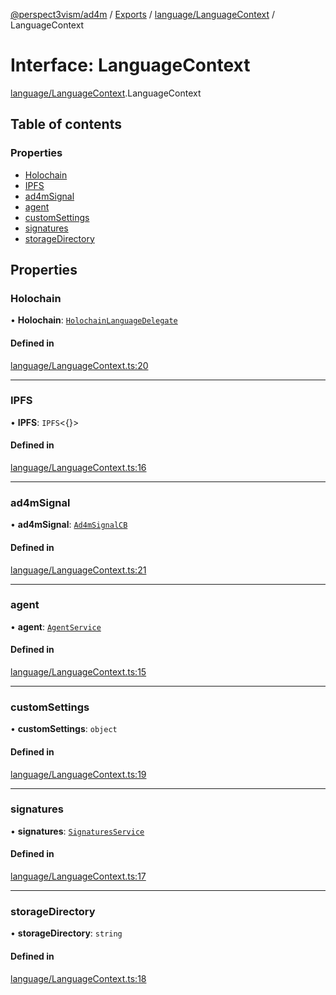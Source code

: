 [@perspect3vism/ad4m](../README.md) / [Exports](../modules.md) / [language/LanguageContext](../modules/language_LanguageContext.md) / LanguageContext

# Interface: LanguageContext

[language/LanguageContext](../modules/language_LanguageContext.md).LanguageContext

## Table of contents

### Properties

- [Holochain](language_LanguageContext.LanguageContext.md#holochain)
- [IPFS](language_LanguageContext.LanguageContext.md#ipfs)
- [ad4mSignal](language_LanguageContext.LanguageContext.md#ad4msignal)
- [agent](language_LanguageContext.LanguageContext.md#agent)
- [customSettings](language_LanguageContext.LanguageContext.md#customsettings)
- [signatures](language_LanguageContext.LanguageContext.md#signatures)
- [storageDirectory](language_LanguageContext.LanguageContext.md#storagedirectory)

## Properties

### Holochain

• **Holochain**: [`HolochainLanguageDelegate`](language_LanguageContext.HolochainLanguageDelegate.md)

#### Defined in

[language/LanguageContext.ts:20](https://github.com/perspect3vism/ad4m/blob/d9ddd7e2/core/src/language/LanguageContext.ts#L20)

___

### IPFS

• **IPFS**: `IPFS`<{}\>

#### Defined in

[language/LanguageContext.ts:16](https://github.com/perspect3vism/ad4m/blob/d9ddd7e2/core/src/language/LanguageContext.ts#L16)

___

### ad4mSignal

• **ad4mSignal**: [`Ad4mSignalCB`](../modules/language_LanguageContext.md#ad4msignalcb)

#### Defined in

[language/LanguageContext.ts:21](https://github.com/perspect3vism/ad4m/blob/d9ddd7e2/core/src/language/LanguageContext.ts#L21)

___

### agent

• **agent**: [`AgentService`](language_LanguageContext.AgentService.md)

#### Defined in

[language/LanguageContext.ts:15](https://github.com/perspect3vism/ad4m/blob/d9ddd7e2/core/src/language/LanguageContext.ts#L15)

___

### customSettings

• **customSettings**: `object`

#### Defined in

[language/LanguageContext.ts:19](https://github.com/perspect3vism/ad4m/blob/d9ddd7e2/core/src/language/LanguageContext.ts#L19)

___

### signatures

• **signatures**: [`SignaturesService`](language_LanguageContext.SignaturesService.md)

#### Defined in

[language/LanguageContext.ts:17](https://github.com/perspect3vism/ad4m/blob/d9ddd7e2/core/src/language/LanguageContext.ts#L17)

___

### storageDirectory

• **storageDirectory**: `string`

#### Defined in

[language/LanguageContext.ts:18](https://github.com/perspect3vism/ad4m/blob/d9ddd7e2/core/src/language/LanguageContext.ts#L18)
